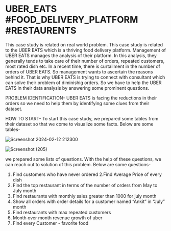 # UBER_EATS #FOOD_DELIVERY_PLATFORM #RESTAURENTS

This case study is related on real world problem. This case study is related to the UBER EATS which is a thriving food delivery platform. Management of UBER EATS manages the analysis of their platform. In this analysis, they generally tends to take care of their number of orders, repeated customers, most rated dish etc. 
In a recent time, there is curtailment in the number of orders of UBER EATS. So management wants to ascertain the reasons behind it. That is why UBER EATS is trying to connect with consultant which can solve their problem of diminishig orders.
So we have to help the UBER EATS in their data analysis by answering some prominent questions.

PROBLEM IDENTIFICATION- UBER EATS is facing the reductions in their orders so we need to help them by identifying some clues from their dataset.

HOW TO START- To start this case study, we prepared some tables from their dataset so that we come to visualize some facts. Below are some tables-

![Screenshot 2024-02-12 212300](https://github.com/akash9777/UBER_EATS/assets/159752126/b5acf3e8-d8ed-42b1-baa4-98d719ccf1ea)

![Screenshot (205)](https://github.com/akash9777/UBER_EATS/assets/159752126/22399c53-9b98-441d-9771-6e18dc482ecc)




we prepared some lists of questions. With the help of these questions, we can reach out to solution of this problem. Below are some questions-

1. Find customers who have never ordered
2.Find  Average Price of every dish
3. Find the top restaurant in terms of the number of orders from May to July month
4. Find restaurants with monthly sales greater than 1000 for july month
5. Show all orders with order details for a customer named “Ankit” in “July” month
6. Find restaurants with max repeated customers
7. Month over month revenue growth of uber
8. Find every Customer - favorite food
   


